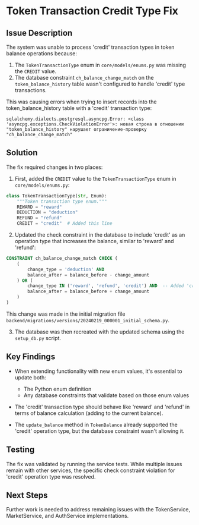 # Token Transaction Credit Type Fix

## Issue Description

The system was unable to process 'credit' transaction types in token balance operations because:

1. The `TokenTransactionType` enum in `core/models/enums.py` was missing the `CREDIT` value.
2. The database constraint `ch_balance_change_match` on the `token_balance_history` table wasn't configured to handle 'credit' type transactions.

This was causing errors when trying to insert records into the token_balance_history table with a 'credit' transaction type:

```
sqlalchemy.dialects.postgresql.asyncpg.Error: <class 'asyncpg.exceptions.CheckViolationError'>: новая строка в отношении "token_balance_history" нарушает ограничение-проверку "ch_balance_change_match"
```

## Solution

The fix required changes in two places:

1. First, added the `CREDIT` value to the `TokenTransactionType` enum in `core/models/enums.py`:

```python
class TokenTransactionType(str, Enum):
    """Token transaction type enum."""
    REWARD = "reward"
    DEDUCTION = "deduction"
    REFUND = "refund"
    CREDIT = "credit"  # Added this line
```

2. Updated the check constraint in the database to include 'credit' as an operation type that increases the balance, similar to 'reward' and 'refund':

```sql
CONSTRAINT ch_balance_change_match CHECK (
    (
        change_type = 'deduction' AND 
        balance_after = balance_before - change_amount
    ) OR (
        change_type IN ('reward', 'refund', 'credit') AND  -- Added 'credit' here
        balance_after = balance_before + change_amount
    )
)
```

This change was made in the initial migration file `backend/migrations/versions/20240219_000001_initial_schema.py`.

3. The database was then recreated with the updated schema using the `setup_db.py` script.

## Key Findings

- When extending functionality with new enum values, it's essential to update both:
  - The Python enum definition
  - Any database constraints that validate based on those enum values

- The 'credit' transaction type should behave like 'reward' and 'refund' in terms of balance calculation (adding to the current balance).

- The `update_balance` method in `TokenBalance` already supported the 'credit' operation type, but the database constraint wasn't allowing it.

## Testing

The fix was validated by running the service tests. While multiple issues remain with other services, the specific check constraint violation for 'credit' operation type was resolved.

## Next Steps

Further work is needed to address remaining issues with the TokenService, MarketService, and AuthService implementations. 